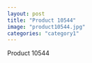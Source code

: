 ```yaml
---
layout: post
title: "Product 10544"
image: "product10544.jpg"
categories: "category1"
---
```

Product 10544
